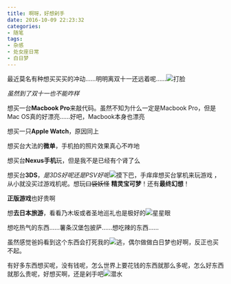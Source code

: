 ```yaml
---
title: 啊呀，好想剁手
date: 2016-10-09 22:23:32
categories:
- 随笔
tags:
- 杂感
- 处女座日常
- 白日梦
---
```


最近莫名有种想买买买的冲动……明明离双十一还远着呢……![打脸](https://talk-1252562537.cos.ap-hongkong.myqcloud.com/emotions/dalian.png)

*虽然到了双十一也不能咋样*

<!--more-->

想买一台**Macbook Pro**来敲代码。虽然不知为什么一定是Macbook Pro，但是Mac OS真的好漂亮……好吧，Macbook本身也漂亮

想买一只**Apple Watch**，原因同上

想买台大法的**微单**，手机拍的照片效果真心不咋地

想买台**Nexus手机**玩，但是我不是已经有个肾了么

想买台**3DS**，*是3DS好呢还是PSV好呢*![摸下巴](https://talk-1252562537.cos.ap-hongkong.myqcloud.com/emotions/moxiaba.png)，手痒痒想买台掌机来玩游戏 ，从小就没买过游戏机呢。想玩~~口袋妖怪~~ **精灵宝可梦**！还有**最终幻想**！

**正版游戏**也好贵啊

想**去日本旅游**，看看乃木坂或者圣地巡礼也是极好的![星星眼](https://talk-1252562537.cos.ap-hongkong.myqcloud.com/emotions/xingxingyan.png)

想吃热气的东西……薯条汉堡包披萨……想吃辣的东西……

虽然感觉爸妈看到这个东西会打死我的![逃](https://talk-1252562537.cos.ap-hongkong.myqcloud.com/emotions/tao.png)，偶尔做做白日梦也好啊，反正也买不起。

有好多东西想买呢，没有钱呢，怎么世界上要花钱的东西就那么多呢，怎么好东西就那么贵呢，好想买啊，还是剁手吧![潜水](https://talk-1252562537.cos.ap-hongkong.myqcloud.com/emotions/qianshui.png)